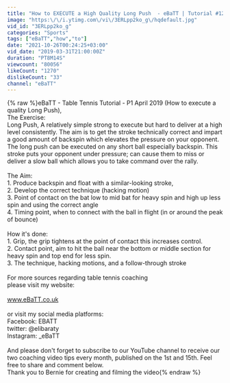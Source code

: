 ```yaml
---
title: "How to EXECUTE a High Quality Long Push  - eBaTT | Tutorial #12"
image: "https:\/\/i.ytimg.com\/vi\/3ERLpp2ko_g\/hqdefault.jpg"
vid_id: "3ERLpp2ko_g"
categories: "Sports"
tags: ["eBaTT","how","to"]
date: "2021-10-26T00:24:25+03:00"
vid_date: "2019-03-31T21:00:00Z"
duration: "PT8M14S"
viewcount: "80056"
likeCount: "1270"
dislikeCount: "33"
channel: "eBaTT"
---
```

{% raw %}eBaTT - Table Tennis Tutorial - P1 April 2019 (How to execute a quality Long Push),<br />The Exercise:<br />Long Push, A relatively simple strong to execute but hard to deliver at a high level consistently. The aim is to get the stroke technically correct and impart a good amount of backspin which elevates the pressure on your opponent. The long push can be executed on any short ball especially backspin. This stroke puts your opponent under pressure; can cause them to miss or deliver a slow ball which allows you to take command over the rally.<br /><br />The Aim:<br />1. Produce backspin and float with a similar-looking stroke, <br />2. Develop the correct technique (hacking motion)<br />3. Point of contact on the bat low to mid bat for heavy spin and high up less spin and using the correct angle<br />4. Timing point, when to connect with the ball in flight (in or around the peak of bounce) <br /><br />How it's done: <br />1. Grip, the grip tightens at the point of contact this increases control.<br />2. Contact point, aim to hit the ball near the bottom or middle section for heavy spin and top end for less spin.<br />3. The technique, hacking motions, and a follow-through stroke<br /><br />For more sources regarding table tennis coaching<br />please visit my website:<br /><br />www.eBaTT.co.uk<br /><br />or visit my social media platforms: <br />Facebook: EBATT<br />twitter: @elibaraty<br />Instagram: _eBaTT<br /><br />And please don't forget to subscribe to our YouTube channel to receive our two coaching video tips every month, published on the 1st and 15th. Feel free to share and comment below.<br />Thank you to Bernie for creating and filming the video{% endraw %}

